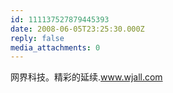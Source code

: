```yaml
---
id: 111137527879445393
date: 2008-06-05T23:25:30.000Z
reply: false
media_attachments: 0
---
```


网界科技。精彩的延续.www.wjall.com


